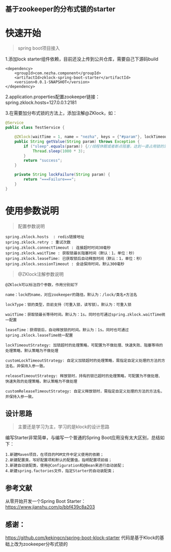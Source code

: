 ## 基于zookeeper的分布式锁的starter



# 快速开始

> spring boot项目接入


1.添加lock starter组件依赖，目前还没上传到公共仓库，需要自己下源码build 
```
<dependency>
    <groupId>com.nezha.component</groupId>
    <artifactId>zklock-spring-boot-starter</artifactId>
    <version>0.0.1-SNAPSHOT</version>
</dependency>

```

2.application.properties配置zookeeper链接：spring.zklock.hosts=127.0.0.1:2181


3.在需要加分布式锁的方法上，添加注解@ZKlock，如：
```java
@Service
public class TestService {

    @ZKlock(waitTime = 1, name = "nezha", keys = {"#param"}, lockTimeoutStrategy = LockTimeoutStrategy.FAIL_FAST, customLockTimeoutStrategy = "lockFailure")
    public String getValue(String param) throws Exception {
        if ("sleep".equals(param)) {//线程休眠或者断点阻塞，达到一直占用锁的测试效果
            Thread.sleep(1000 * 3);
        }
        return "success";
    }

    private String lockFailure(String param) {
        return "===Failure===";
    }
}

```


# 使用参数说明

> 配置参数说明

```properties
spring.zklock.hosts  : redis链接地址
spring.zklock.retry : 重试次数
spring.zklock.connectTimeout : 连接超时时间30毫秒
spring.zklock.waitTime : 获取锁最长阻塞时间（默认：1，单位：秒）
spring.zklock.leaseTime: 已获取锁后自动释放时间（默认：1，单位：秒）
spring.zklock.sessionTimeout : 会话保持时间，默认300毫秒 
```


> @ZKlock注解参数说明
```
@ZKlock可以标注四个参数，作用分别如下

name：lock的name，对应zookeeper的路径。默认为：/lock/类名+方法名

lockType：锁的类型，目前支持（可重入锁，读写锁）。默认为：可重入锁

waitTime：获取锁最长等待时间。默认为：1s。同时也可通过spring.zklock.waitTime统一配置

leaseTime：获得锁后，自动释放锁的时间。默认为：1s。同时也可通过spring.zklock.leaseTime统一配置

lockTimeoutStrategy: 加锁超时的处理策略，可配置为不做处理、快速失败、阻塞等待的处理策略，默认策略为不做处理

customLockTimeoutStrategy: 自定义加锁超时的处理策略，需指定自定义处理的方法的方法名，并保持入参一致。

releaseTimeoutStrategy: 释放锁时，持有的锁已超时的处理策略，可配置为不做处理、快速失败的处理策略，默认策略为不做处理

customReleaseTimeoutStrategy: 自定义释放锁时，需指定自定义处理的方法的方法名，并保持入参一致。
```

## 设计思路

> 主要还是学习为主，学习的是klock的设计思路

编写Starter非常简单，与编写一个普通的Spring Boot应用没有太大区别，总结如下：

```text
1.新建Maven项目，在项目的POM文件中定义使用的依赖；
2.新建配置类，写好配置项和默认的配置值，指明配置项前缀；
3.新建自动装配类，使用@Configuration和@Bean来进行自动装配；
4.新建spring.factories文件，指定Starter的自动装配类；
```


## 参考文献

从零开始开发一个Spring Boot Starter： https://www.jianshu.com/p/bbf439c8a203


## 感谢：

https://github.com/kekingcn/spring-boot-klock-starter
代码是基于Klock的基础上改为zookeeper分布式锁的